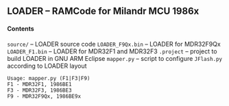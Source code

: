 ## LOADER – RAMCode for Milandr MCU 1986x

#### Contents
`source/` – LOADER source code
`LOADER_F9Qx.bin` – LOADER for MDR32F9Qx
`LOADER_F1.bin` – LOADER for MDR32F1 and MDR32F3
`.project` – project to build LOADER in GNU ARM Eclipse
`mapper.py` – script to configure `JFlash.py` according to LOADER layout

```
Usage: mapper.py (F1|F3|F9)
F1 - MDR32F1, 1986BE1
F3 - MDR32F3, 1986BE3
F9 - MDR32F9Qx, 1986BE9x
```
